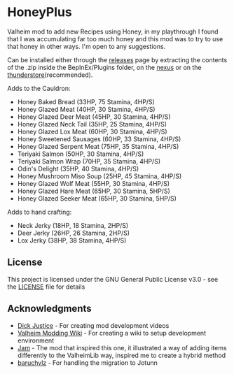 ﻿# HoneyPlus  
Valheim mod to add new Recipes using Honey, in my playthrough I found that I was accumulating far too much honey and this mod was to try to use that honey in other ways. I'm open to any suggestions.  
  
Can be installed either through the [releases](https://github.com/OhhLoz/HoneyPlus/releases) page by extracting the contents of the .zip inside the BepInEx/Plugins folder, on the [nexus](https://www.nexusmods.com/valheim/mods/2063) or on the [thunderstore](https://valheim.thunderstore.io/package/OhhLoz/HoneyPlus/)(recommended).  
  
Adds to the Cauldron:  
* Honey Baked Bread (33HP, 75 Stamina, 4HP/S)  
* Honey Glazed Meat (40HP, 30 Stamina, 4HP/S)  
* Honey Glazed Deer Meat (45HP, 30 Stamina, 4HP/S)  
* Honey Glazed Neck Tail (35HP, 25 Stamina, 4HP/S)  
* Honey Glazed Lox Meat (60HP, 30 Stamina, 4HP/S)  
* Honey Sweetened Sausages (60HP, 33 Stamina, 4HP/S)  
* Honey Glazed Serpent Meat (75HP, 35 Stamina, 4HP/S)  
* Teriyaki Salmon (50HP, 30 Stamina, 4HP/S)  
* Teriyaki Salmon Wrap (70HP, 35 Stamina, 4HP/S)  
* Odin's Delight (35HP, 40 Stamina, 4HP/S)  
* Honey Mushroom Miso Soup (25HP, 45 Stamina, 4HP/S)  
* Honey Glazed Wolf Meat (55HP, 30 Stamina, 4HP/S)  
* Honey Glazed Hare Meat (65HP, 30 Stamina, 5HP/S)  
* Honey Glazed Seeker Meat (65HP, 30 Stamina, 5HP/S)  
  
Adds to hand crafting:  
* Neck Jerky (18HP, 18 Stamina, 2HP/S)  
* Deer Jerky (26HP, 26 Stamina, 2HP/S)  
* Lox Jerky (38HP, 38 Stamina, 4HP/S)  
  
## License  
  
This project is licensed under the GNU General Public License v3.0 - see the [LICENSE](https://github.com/OhhLoz/HoneyPlus/blob/master/LICENSE) file for details  
  
## Acknowledgments  
  
* [Dick Justice](https://www.youtube.com/channel/UCQmgRGWDJFXVYoin2UzUt7Q) - For creating mod development videos  
* [Valheim Modding Wiki](https://github.com/Valheim-Modding/Wiki/wiki) - For creating a wiki to setup development environment  
* [Jam](https://github.com/RandyKnapp/ValheimMods/tree/main/Jam) - The mod that inspired this one, it illustrated a way of adding items differently to the ValheimLib way, inspired me to create a hybrid method  
* [baruchvlz](https://github.com/baruchvlz) - For handling the migration to Jotunn  

